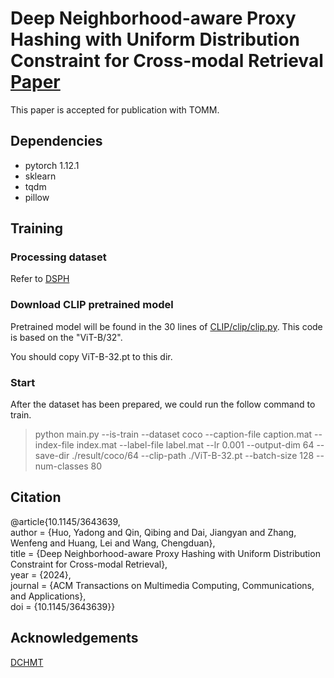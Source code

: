 # Deep Neighborhood-aware Proxy Hashing with Uniform Distribution Constraint for Cross-modal Retrieval [Paper](https://dl.acm.org/doi/10.1145/3643639)
This paper is accepted for publication with TOMM.

## Dependencies

- pytorch 1.12.1
- sklearn
- tqdm
- pillow

## Training

### Processing dataset
Refer to [DSPH](https://github.com/QinLab-WFU/DSPH)

### Download CLIP pretrained model
Pretrained model will be found in the 30 lines of [CLIP/clip/clip.py](https://github.com/openai/CLIP/blob/main/clip/clip.py). This code is based on the "ViT-B/32".

You should copy ViT-B-32.pt to this dir.

### Start

After the dataset has been prepared, we could run the follow command to train.
> python main.py --is-train --dataset coco --caption-file caption.mat --index-file index.mat --label-file label.mat --lr 0.001 --output-dim 64 --save-dir ./result/coco/64 --clip-path ./ViT-B-32.pt --batch-size 128 --num-classes 80


## Citation
@article{10.1145/3643639,  
author = {Huo, Yadong and Qin, Qibing and Dai, Jiangyan and Zhang, Wenfeng and Huang, Lei and Wang, Chengduan},  
title = {Deep Neighborhood-aware Proxy Hashing with Uniform Distribution Constraint for Cross-modal Retrieval},  
year = {2024},  
journal = {ACM Transactions on Multimedia Computing, Communications, and Applications},  
doi = {10.1145/3643639}}


## Acknowledgements
[DCHMT](https://github.com/kalenforn/DCHMT)
